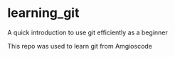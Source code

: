 # learning_git
A quick introduction to use git efficiently as a beginner

This repo was used to learn git from Amgioscode
